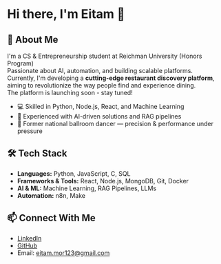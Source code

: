 # Hi there, I'm Eitam 👋

## 🚀 About Me
I'm a CS & Entrepreneurship student at Reichman University (Honors Program)  
Passionate about AI, automation, and building scalable platforms.  
Currently, I'm developing a **cutting-edge restaurant discovery platform**,  
aiming to revolutionize the way people find and experience dining.  
The platform is launching soon - stay tuned!

- 💻 Skilled in Python, Node.js, React, and Machine Learning  
- 🤖 Experienced with AI-driven solutions and RAG pipelines  
- 🎯 Former national ballroom dancer — precision & performance under pressure  

## 🛠 Tech Stack
- **Languages:** Python, JavaScript, C, SQL  
- **Frameworks & Tools:** React, Node.js, MongoDB, Git, Docker  
- **AI & ML:** Machine Learning, RAG Pipelines, LLMs
- **Automation:** n8n, Make

## 📫 Connect With Me
- [LinkedIn](https://linkedin.com/in/eitam-mor-3922862a6)
- [GitHub](https://github.com/eitammor)
- Email: eitam.mor123@gmail.com
